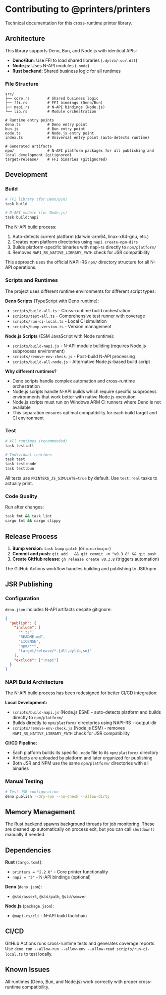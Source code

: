 # Contributing to @printers/printers

Technical documentation for this cross-runtime printer library.

## Architecture

This library supports Deno, Bun, and Node.js with identical APIs:

- **Deno/Bun**: Use FFI to load shared libraries (`.dylib/.so/.dll`)
- **Node.js**: Uses N-API modules (`.node`)
- **Rust backend**: Shared business logic for all runtimes

### File Structure

```
src/
├── core.rs        # Shared business logic
├── ffi.rs         # FFI bindings (Deno/Bun)
├── napi.rs        # N-API bindings (Node.js)
└── lib.rs         # Module orchestration

# Runtime entry points
deno.ts            # Deno entry point
bun.js             # Bun entry point  
node.ts            # Node.js entry point
index.ts           # Universal entry point (auto-detects runtime)

# Generated artifacts
npm/               # N-API platform packages for all publishing and local development (gitignored)
target/release/    # FFI binaries (gitignored)
```

## Development

### Build

```bash
# FFI library (for Deno/Bun)
task build

# N-API module (for Node.js) 
task build:napi
```

The N-API build process:

1. Auto-detects current platform (darwin-arm64, linux-x64-gnu, etc.)
2. Creates npm platform directories using `napi create-npm-dirs`
3. Builds platform-specific binaries with napi-rs directly to `npm/platform/`
4. Removes `NAPI_RS_NATIVE_LIBRARY_PATH` check for JSR compatibility

This approach uses the official NAPI-RS `npm/` directory structure for all N-API
operations.

### Scripts and Runtimes

The project uses different runtime environments for different script types:

**Deno Scripts** (TypeScript with Deno runtime):

- `scripts/build-all.ts` - Cross-runtime build orchestration
- `scripts/test-all.ts` - Comprehensive test runner with coverage
- `scripts/run-ci-local.ts` - Local CI simulation
- `scripts/bump-version.ts` - Version management

**Node.js Scripts** (ESM JavaScript with Node runtime):

- `scripts/build-napi.js` - N-API module building (requires Node.js subprocess
  environment)
- `scripts/remove-env-check.js` - Post-build N-API processing
- `scripts/build-all-node.js` - Alternative Node.js-based build script

**Why different runtimes?**

- Deno scripts handle complex automation and cross-runtime orchestration
- Node.js scripts handle N-API builds which require specific subprocess
  environments that work better with native Node.js execution
- Node.js scripts must run on Windows ARM CI runners where Deno is not available
- This separation ensures optimal compatibility for each build target and CI
  environment

### Test

```bash
# All runtimes (recommended)
task test:all

# Individual runtimes
task test
task test:node
task test:bun
```

All tests use `PRINTERS_JS_SIMULATE=true` by default. Use `test:real` tasks to
actually print.

### Code Quality

Run after changes:

```bash
task fmt && task lint
cargo fmt && cargo clippy
```

## Release Process

1. **Bump version**: `task bump:patch` (or `minor`/`major`)
2. **Commit and push**: `git add . && git commit -m "v0.3.8" && git push`
3. **Create GitHub release**: `gh release create v0.3.8` (triggers automation)

The GitHub Actions workflow handles building and publishing to JSR/npm.

## JSR Publishing

### Configuration

`deno.json` includes N-API artifacts despite gitignore:

```json
{
  "publish": {
    "include": [
      "*.ts",
      "README.md",
      "LICENSE",
      "npm/**",
      "target/release/*.{dll,dylib,so}"
    ],
    "exclude": ["!napi"]
  }
}
```

### NAPI Build Architecture

The N-API build process has been redesigned for better CI/CD integration:

**Local Development:**

- `scripts/build-napi.js` (Node.js ESM) - auto-detects platform and builds
  directly to `npm/platform/`
- Builds directly to `npm/platform/` directories using NAPI-RS --output-dir
- `scripts/remove-env-check.js` (Node.js ESM) - removes
  `NAPI_RS_NATIVE_LIBRARY_PATH` check for JSR compatibility

**CI/CD Pipeline:**

- Each platform builds its specific `.node` file to its `npm/platform/`
  directory
- Artifacts are uploaded by platform and later organized for publishing
- Both JSR and NPM use the same `npm/platform/` directories with all binaries

### Manual Testing

```bash
# Test JSR configuration
deno publish --dry-run --no-check --allow-dirty
```

## Memory Management

The Rust backend spawns background threads for job monitoring. These are cleaned
up automatically on process exit, but you can call `shutdown()` manually if
needed.

## Dependencies

**Rust** (`Cargo.toml`):

- `printers = "2.2.0"` - Core printer functionality
- `napi = "3"` - N-API bindings (optional)

**Deno** (`deno.json`):

- `@std/assert`, `@std/path`, `@std/semver`

**Node.js** (`package.json`):

- `@napi-rs/cli` - N-API build toolchain

## CI/CD

GitHub Actions runs cross-runtime tests and generates coverage reports. Use
`deno run --allow-run --allow-env --allow-read scripts/run-ci-local.ts` to test
locally.

## Known Issues

All runtimes (Deno, Bun, and Node.js) work correctly with proper cross-runtime
compatibility.
